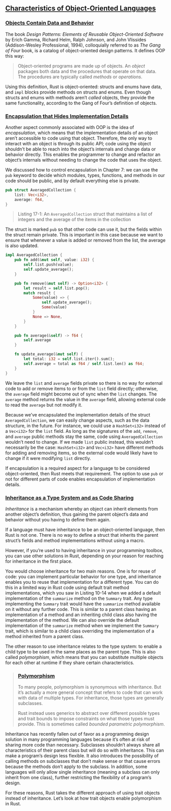 ## [Characteristics of Object-Oriented Languages](https://doc.rust-lang.org/nightly/book/ch17-01-what-is-oo.html#characteristics-of-object-oriented-languages)

### [Objects Contain Data and Behavior](https://doc.rust-lang.org/nightly/book/ch17-01-what-is-oo.html#objects-contain-data-and-behavior)

The book _Design Patterns: Elements of Reusable Object-Oriented Software_ by Erich Gamma, Richard Helm, Ralph Johnson, and John Vlissides (Addison-Wesley Professional, 1994), colloquially referred to as _The Gang of Four_ book, is a catalog of object-oriented design patterns. It defines OOP this way:

> Object-oriented programs are made up of objects. An _object_ packages both data and the procedures that operate on that data. The procedures are typically called _methods_ or _operations_.

Using this definition, Rust is object-oriented: structs and enums have data, and `impl` blocks provide methods on structs and enums. Even though structs and enums with methods aren’t _called_ objects, they provide the same functionality, according to the Gang of Four’s definition of objects.

### [Encapsulation that Hides Implementation Details](https://doc.rust-lang.org/nightly/book/ch17-01-what-is-oo.html#encapsulation-that-hides-implementation-details)

Another aspect commonly associated with OOP is the idea of _encapsulation_, which means that the implementation details of an object aren’t accessible to code using that object. Therefore, the only way to interact with an object is through its public API; code using the object shouldn’t be able to reach into the object’s internals and change data or behavior directly. This enables the programmer to change and refactor an object’s internals without needing to change the code that uses the object.

We discussed how to control encapsulation in Chapter 7: we can use the `pub` keyword to decide which modules, types, functions, and methods in our code should be public, and by default everything else is private.

```rust
pub struct AveragedCollection {
    list: Vec<i32>,
    average: f64,
}
```

> Listing 17-1: An `AveragedCollection` struct that maintains a list of integers and the average of the items in the collection

The struct is marked `pub` so that other code can use it, but the fields within the struct remain private. This is important in this case because we want to ensure that whenever a value is added or removed from the list, the average is also updated.

```rust
impl AveragedCollection {
    pub fn add(&mut self, value: i32) {
        self.list.push(value);
        self.update_average();
    }

    pub fn remove(&mut self) -> Option<i32> {
        let result = self.list.pop();
        match result {
            Some(value) => {
                self.update_average();
                Some(value)
            }
            None => None,
        }
    }

    pub fn average(&self) -> f64 {
        self.average
    }

    fn update_average(&mut self) {
        let total: i32 = self.list.iter().sum();
        self.average = total as f64 / self.list.len() as f64;
    }
}
```

We leave the `list` and `average` fields private so there is no way for external code to add or remove items to or from the `list` field directly; otherwise, the `average` field might become out of sync when the `list` changes. The `average` method returns the value in the `average` field, allowing external code to read the `average` but not modify it.

Because we’ve encapsulated the implementation details of the struct `AveragedCollection`, we can easily change aspects, such as the data structure, in the future. For instance, we could use a `HashSet<i32>` instead of a `Vec<i32>` for the `list` field. As long as the signatures of the `add`, `remove`, and `average` public methods stay the same, code using `AveragedCollection` wouldn’t need to change. If we made `list` public instead, this wouldn’t necessarily be the case: `HashSet<i32>` and `Vec<i32>` have different methods for adding and removing items, so the external code would likely have to change if it were modifying `list` directly.

If encapsulation is a required aspect for a language to be considered object-oriented, then Rust meets that requirement. The option to use `pub` or not for different parts of code enables encapsulation of implementation details.

### [Inheritance as a Type System and as Code Sharing](https://doc.rust-lang.org/nightly/book/ch17-01-what-is-oo.html#inheritance-as-a-type-system-and-as-code-sharing)

_Inheritance_ is a mechanism whereby an object can inherit elements from another object’s definition, thus gaining the parent object’s data and behavior without you having to define them again.

If a language must have inheritance to be an object-oriented language, then Rust is not one. There is no way to define a struct that inherits the parent struct’s fields and method implementations without using a macro.

However, if you’re used to having inheritance in your programming toolbox, you can use other solutions in Rust, depending on your reason for reaching for inheritance in the first place.

You would choose inheritance for two main reasons. One is for reuse of code: you can implement particular behavior for one type, and inheritance enables you to reuse that implementation for a different type. You can do this in a limited way in Rust code using default trait method implementations, which you saw in Listing 10-14 when we added a default implementation of the `summarize` method on the `Summary` trait. Any type implementing the `Summary` trait would have the `summarize` method available on it without any further code. This is similar to a parent class having an implementation of a method and an inheriting child class also having the implementation of the method. We can also override the default implementation of the `summarize` method when we implement the `Summary` trait, which is similar to a child class overriding the implementation of a method inherited from a parent class.

The other reason to use inheritance relates to the type system: to enable a child type to be used in the same places as the parent type. This is also called _polymorphism_, which means that you can substitute multiple objects for each other at runtime if they share certain characteristics.

> ### [Polymorphism](https://doc.rust-lang.org/nightly/book/ch17-01-what-is-oo.html#polymorphism)
> 
> To many people, polymorphism is synonymous with inheritance. But it’s actually a more general concept that refers to code that can work with data of multiple types. For inheritance, those types are generally subclasses.
> 
> Rust instead uses generics to abstract over different possible types and trait bounds to impose constraints on what those types must provide. This is sometimes called _bounded parametric polymorphism_.

Inheritance has recently fallen out of favor as a programming design solution in many programming languages because it’s often at risk of sharing more code than necessary. Subclasses shouldn’t always share all characteristics of their parent class but will do so with inheritance. This can make a program’s design less flexible. It also introduces the possibility of calling methods on subclasses that don’t make sense or that cause errors because the methods don’t apply to the subclass. In addition, some languages will only allow single inheritance (meaning a subclass can only inherit from one class), further restricting the flexibility of a program’s design.

For these reasons, Rust takes the different approach of using trait objects instead of inheritance. Let’s look at how trait objects enable polymorphism in Rust.